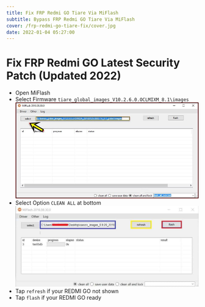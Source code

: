 ```yaml
---
title: Fix FRP Redmi GO Tiare Via MiFlash
subtitle: Bypass FRP Redmi GO Tiare Via MiFlash
cover: /frp-redmi-go-tiare-fix/cover.jpg
date: 2022-01-04 05:27:00
---
```


# Fix FRP Redmi GO Latest Security Patch (Updated 2022)
- Open MiFlash
- Select Firmware `tiare_global_images_V10.2.6.0.OCLMIXM_8.1\images`
![](./frp-redmi-go-tiare-fix/select%20firmware.jpg)
- Select Option `CLEAN ALL` at bottom
![](./frp-redmi-go-tiare-fix/full%20example.jpg)
- Tap `refresh` if your REDMI GO not shown
- Tap `flash` if your REDMI GO ready